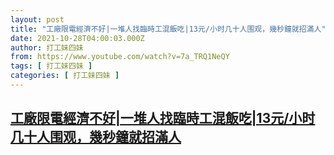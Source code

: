 ```yaml
---
layout: post
title: "工廠限電經濟不好|一堆人找臨時工混飯吃|13元/小时几十人围观，幾秒鐘就招滿人"
date: 2021-10-28T04:00:03.000Z
author: 打工妹四妹
from: https://www.youtube.com/watch?v=7a_TRQ1NeQY
tags: [ 打工妹四妹 ]
categories: [ 打工妹四妹 ]
---
```

<!--1635393603000-->
[工廠限電經濟不好|一堆人找臨時工混飯吃|13元/小时几十人围观，幾秒鐘就招滿人](https://www.youtube.com/watch?v=7a_TRQ1NeQY)
------

<div>

</div>

